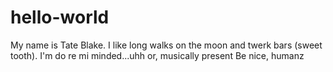 # hello-world

My name is Tate Blake. I like long walks on the moon and twerk bars (sweet tooth).
I'm do re mi minded...uhh or, musically present
Be nice, humanz 
